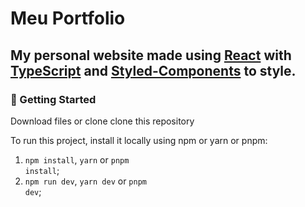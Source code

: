 # Meu Portfolio
<h2>My personal website made using <a href="https://react.dev/" target="blank">React</a> with <a href="https://www.typescriptlang.org/" target="blank">TypeScript</a> and <a href="https://styled-components.com/" target="blank">Styled-Components</a> to style.</h2>

<h3>🚀 Getting Started</h3>

Download files or clone clone this repository

To run this project, install it locally using npm or yarn or pnpm:

1. <code>npm install</code>, <code>yarn</code> or <code>pnpm install</code>;
2. <code>npm run dev</code>, <code>yarn dev</code> or  <code>pnpm dev</code>;
